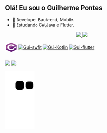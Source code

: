## Olá! Eu sou o Guilherme Pontes


- 🔭 Developer Back-end, Mobile.
- 🌱 Estudando C#,Java e Flutter.
<div align="center">
  <a href="https://github.com/GuihPontes">
  <img height="180em" src="https://github-readme-stats.vercel.app/api?username=GuihPontes&show_icons=true&theme=dark&include_all_commits=true&count_private=true"/>
  <img height="180em" src="https://github-readme-stats.vercel.app/api/top-langs/?username=GuihPontes&layout=compact&langs_count=7&theme=dark"/>
</div>
  
<div style="display: inline_block"><br>
  <img align="center" alt="Gui-Csharp" height="30" width="40" src="https://raw.githubusercontent.com/devicons/devicon/master/icons/csharp/csharp-original.svg">
 
  <img align="center" alt="Gui-swfit" height="50" width="60" src="https://download.logo.wine/logo/Swift_(programming_language)/Swift_(programming_language)-Logo.wine.png">
  <img align="center" alt="Gui-Kotlin" height="30" width="40" src="https://upload.wikimedia.org/wikipedia/commons/thumb/1/11/Kotlin_logo_2021.svg/2560px-Kotlin_logo_2021.svg.png">
  <img align="center" alt="Gui-flutter" height="30" width="60" src="https://upload.wikimedia.org/wikipedia/commons/thumb/4/44/Google-flutter-logo.svg/2560px-Google-flutter-logo.svg.png">
 
</div>
  
  
   ##
 
<div> 
  <a href = "mailto:gulherme-pontes2015@hotmail.com"><img src="https://img.shields.io/badge/-Gmail-%23333?style=for-the-badge&logo=gmail&logoColor=white" target="_blank"></a>
  <a href="https://www.linkedin.com/in/guilherme-pontes/" target="_blank"><img src="https://img.shields.io/badge/-LinkedIn-%230077B5?style=for-the-badge&logo=linkedin&logoColor=white" target="_blank"></a> 
 
 ![Snake animation](https://github.com/GuihPontes/GuihPontes/blob/output/github-contribution-grid-snake.svg) 
 
</div>
